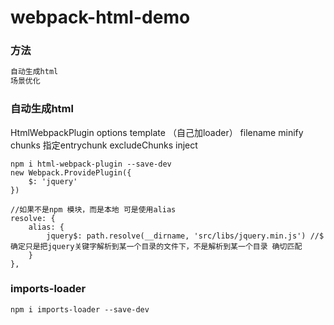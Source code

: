 # webpack-html-demo

### 方法
```javascript
自动生成html
场景优化

```
### 自动生成html
HtmlWebpackPlugin
options
    template （自己加loader）
    filename
    minify
    chunks 指定entrychunk excludeChunks
    inject
```
npm i html-webpack-plugin --save-dev
new Webpack.ProvidePlugin({
    $: 'jquery'
})

//如果不是npm 模块，而是本地 可是使用alias
resolve: {
    alias: {
        jquery$: path.resolve(__dirname, 'src/libs/jquery.min.js') //$ 确定只是把jquery关键字解析到某一个目录的文件下，不是解析到某一个目录 确切匹配
    }
},
```

### imports-loader
```
npm i imports-loader --save-dev
```
